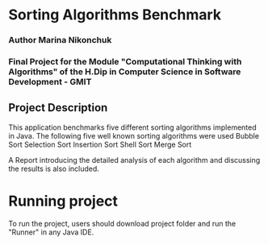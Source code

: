 # Sorting Algorithms Benchmark

### Author Marina Nikonchuk
### Final Project for the Module "Computational Thinking with Algorithms" of the H.Dip in Computer Science in Software Development - GMIT

## Project Description
This application benchmarks five different sorting algorithms implemented in Java. The following five well known sorting algorithms were used
Bubble Sort
Selection Sort
Insertion Sort
Shell Sort
Merge Sort

A Report introducing the detailed analysis of each algorithm and discussing the results is also included. 

# Running project
To run the project, users should download project folder and run the "Runner" in any Java IDE.
